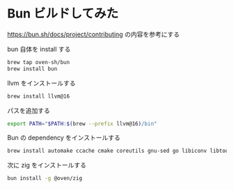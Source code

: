 # Bun ビルドしてみた

https://bun.sh/docs/project/contributing の内容を参考にする

bun 自体を install する

```sh
brew tap oven-sh/bun
brew install bun
```

llvm をインストールする

```sh
brew install llvm@16
```

パスを追加する

```sh
export PATH="$PATH:$(brew --prefix llvm@16)/bin"
```

Bun の dependency をインストールする

```sh
brew install automake ccache cmake coreutils gnu-sed go libiconv libtool ninja pkg-config rust
```

次に zig をインストールする

```sh
bun install -g @oven/zig
```
